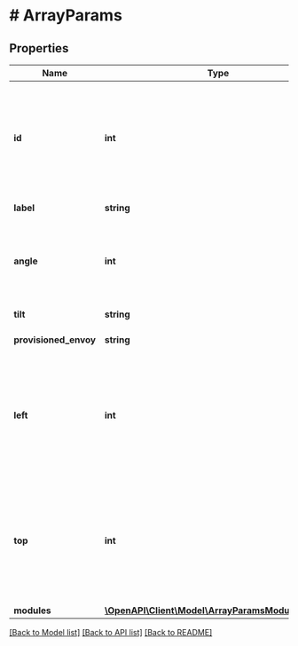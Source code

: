 # # ArrayParams

## Properties

Name | Type | Description | Notes
------------ | ------------- | ------------- | -------------
**id** | **int** | ID of the array. ID cannot be changed. It is only used to identify the array that needs to be updated. | [optional]
**label** | **string** | Name of the array. |
**angle** | **int** | Angle of the array. Rotate the array clockwise by the given value. |
**tilt** | **string** | Tilt of the array. |
**provisioned_envoy** | **string** | Provisioned envoy. |
**left** | **int** | Left axis position of array. Increase the value to move the array to the right, and decrease to move it to the left. |
**top** | **int** | Top axis position of array. Increase the value to move the array up, and decrease to move it down. |
**modules** | [**\OpenAPI\Client\Model\ArrayParamsModulesInner[]**](ArrayParamsModulesInner.md) |  |

[[Back to Model list]](../../README.md#models) [[Back to API list]](../../README.md#endpoints) [[Back to README]](../../README.md)
